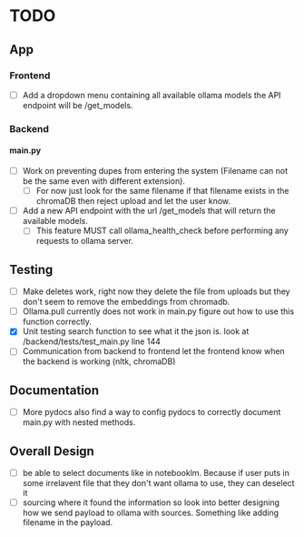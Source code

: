 # TODO

## App

### Frontend

* [ ] Add a dropdown menu containing all available ollama models the API endpoint will be /get_models.

### Backend

#### main.py

* [ ] Work on preventing dupes from entering the system (Filename can not be the same even with different extension).
  * [ ] For now just look for the same filename if that filename exists in the chromaDB then reject upload and let the user know.
* [ ] Add a new API endpoint with the url /get_models that will return the available models.
  * [ ] This feature MUST call ollama_health_check before performing any requests to ollama server.

## Testing

* [ ] Make deletes work, right now they delete the file from uploads but they don't seem to remove the embeddings from chromadb.
* [ ] Ollama.pull currently does not work in main.py figure out how to use this function correctly.
* [X] Unit testing search function to see what it the json is. look at /backend/tests/test_main.py line 144
* [ ] Communication from backend to frontend let the frontend know when the backend is working (nltk, chromaDB)

## Documentation

* [ ] More pydocs also find a way to config pydocs to correctly document main.py with nested methods.

## Overall Design

* [ ] be able to select documents like in notebooklm. Because if user puts in some irrelavent file that they don't want ollama to use, they can deselect it
* [ ] sourcing where it found the information so look into better designing how we send payload to ollama with sources. Something like adding filename in the payload.
